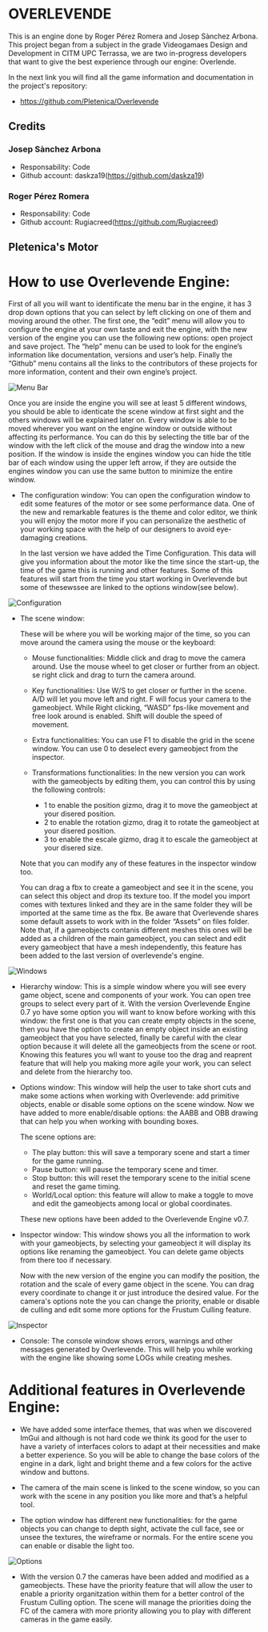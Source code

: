 # OVERLEVENDE
This is an engine done by Roger Pérez Romera and Josep Sànchez Arbona.
This project began from a subject in the grade Videogamaes Design and Development in CITM UPC Terrassa, we are two in-progress developers that want to give the best experience
through our engine: Overlende. 

In the next link you will find all the game information and documentation in the project's repository:

* https://github.com/Pletenica/Overlevende


## Credits

### Josep Sànchez Arbona
* Responsability: Code
* Github account: daskza19(https://github.com/daskza19)

### Roger Pérez Romera
* Responsability: Code
* Github account: Rugiacreed(https://github.com/Rugiacreed)


## Pletenica's Motor

# How to use Overlevende Engine:

First of all you will want to identificate the menu bar in the engine, it has 3 drop down options that you can select by left clicking on one of them and moving around the
other. The first one, the “edit” menu will allow you to configure the engine at your own taste and exit the engine, with the new version of the engine you can use the 
following new options: open project and save project. The “help” menu can be used to look for the engine’s information like documentation, 
versions and user’s help. Finally the “Github” menu contains all the links to the contributors of these projects for more information, content and their own engine’s project.

![Menu Bar](https://github.com/Pletenica/Overlevende/blob/master/Readme%20images/MenuBar.PNG?raw=true)

Once you are inside the engine you will see at least 5 different windows, you should be able to identicate the scene window at first sight and the others windows will be 
explained later on. Every window is able to be moved wherever you want on the engine window or outside without affecting its performance. You can do this by selecting the 
title bar of the window with the left click of the mouse and drag the window into a new position.
If the window is inside the engines window you can hide the title bar of each window using the upper left arrow, if they are outside the engines window you can use the same 
button to minimize the entire window.



- The configuration window:
	You can open the configuration window to edit some features of the motor or see some performance data. One of the new and remarkable features is the theme and color 
	editor, we think you will enjoy the motor more if you can personalize the aesthetic of your working space with the help of our designers to avoid eye-damaging 
	creations.

	In the last version we have added the Time Configuration. This data will give you information about the motor like the time since the start-up, the time of the game
	this is running and other features. Some of this features will start from the time you start working in Overlevende but some of thesewssee are linked to the options
	window(see below).

![Configuration](https://github.com/Pletenica/Overlevende/blob/master/Readme%20images/ConfigurationW.PNG?raw=true)

- The scene window:
	
	These will be where you will be working major of the time, so you can move around the camera using the mouse or the keyboard:
	* Mouse functionalities:
	Middle click and drag to move the camera around.
	Use the mouse wheel to get closer or further from an object.
	se right click and drag to turn the camera around.

	* Key functionalities:
	Use W/S to get closer or further in the scene.
	A/D will let you move left and right.
	F will focus your camera to the gameobject.
	While Right clicking, “WASD” fps-like movement and free look around is enabled.
	Shift will double the speed of movement.

	* Extra functionalities:
	You can use F1 to disable the grid in the scene window.
	You can use 0 to deselect every gameobject from the inspector.

	* Transformations functionalities:
	In the new version you can work with the gameobjects by editing them, you can control this by using the following controls:
		* 1 to enable the position gizmo, drag it to move the gameobject at your disered position.
		* 2 to enable the rotation gizmo, drag it to rotate the gameobject at your disered position.
		* 3 to enable the escale gizmo, drag it to escale the gameobject at your disered size.
		
	Note that you can modify any of these features in the inspector window too.
	

	You can drag a fbx to create a gameobject and see it in the scene, you can select this object and drop its texture too. If the model you import comes with textures 
	linked and they are in the same folder they will be imported at the same time as the fbx. Be aware that Overlevende shares some default assets to work with in the folder 
	“Assets” on files folder.
	Note that, if a gameobjects contanis different meshes this ones will be added as a children of the main gameobject, you can select and edit every gameobject that have a
	mesh independently, this feature has been added to the last version of overlevende's engine.

![Windows](https://github.com/Pletenica/Overlevende/blob/master/Readme%20images/windows.PNG?raw=true)

- Hierarchy window:
	This is a simple window where you will see every game object, scene and components of your work. You can open tree groups to select every part of it.
	With the version Overlevende Engine 0.7 yo have some option you will want to know before working with this window: the first one is that you can create empty objects in
	the scene, then you have the option to create an empty object inside an existing gameobject that you have selected, finally be careful with the clear option because it 
	will delete all the gameobjects from the scene or root.
	Knowing this features you wll want to youse too the drag and reaprent feature that will help you making more agile your work, you can select and delete from the hierarchy 
	too.

- Options window:
	This window will help the user to take short cuts and make some actions when working with Overlevende: add primitive objects, enable or disable some options on 
	the scene window.
	Now we have added to more enable/disable options: the AABB and OBB drawing that can help you when working with bounding boxes. 
	
	The scene options are:
	* The play button: this will save a temporary scene and start a timer for the game running.
	* Pause button: will pause the temporary scene and timer.
	* Stop button: this will reset the temporary scene to the initial scene and reset the game timing.
	* World/Local option: this feature will allow to make a toggle to move and edit the gameobjects among local or global coordinates.
	
	These new options have been added to the Overlevende Engine v0.7.

- Inspector window:
	This window shows you all the information to work with your gameobjects, by selecting your gameobject it will display its options like renaming the gameobject. 
	You can delete game objects from there too if necessary.

	Now with the new version of the engine you can modify the position, the rotation and the scale of every game object in the scene. You can drag every coordinate to
	change it or just introduce the desired value. For the camera's options note the you can change the priority, enable or disable de culling and edit some more options 
	for the Frustum Culling feature.

![Inspector](https://github.com/Pletenica/Overlevende/blob/master/Readme%20images/inspector.PNG?raw=true)

- Console:
	The console window shows errors, warnings and other messages generated by Overlevende. This will help you while working with the engine like showing some LOGs while 
	creating meshes.

# Additional features in Overlevende Engine:

* We have added some interface themes, that was when we discovered ImGui and although is not hard code we think its good for the user to have a variety of interfaces colors 
to adapt at their necessities and make a better experience. So you will be able to change the base colors of the engine in a dark, light and bright theme and a few colors for
the active window and buttons.

* The camera of the main scene is linked to the scene window, so you can work with the scene in any position you like more and that’s a helpful tool.

* The option window has different new functionalities: for the game objects you can change to depth sight, activate the cull face, see or unsee the textures, the wireframe 
or normals. For the entire scene you can enable or disable the light too.

![Options](https://github.com/Pletenica/Overlevende/blob/master/Readme%20images/options.PNG?raw=true)

* With the version 0.7 the cameras have been added and modified as a gameobjects. These have the priority feature that will allow the user to enable a priority organitzation 
within them for a better control of the Frustum Culling option. The scene will manage the priorities doing the FC of the camera with more priority allowing you to play with 
different cameras in the game easily.
